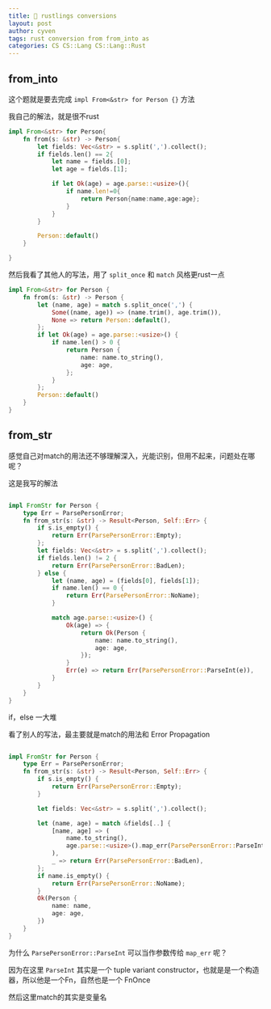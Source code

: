 ```yaml
---
title: 🧩 rustlings conversions
layout: post
author: cyven
tags: rust conversion from from_into as
categories: CS CS::Lang CS::Lang::Rust
---
```



## from_into

这个题就是要去完成 `impl From<&str> for Person {}` 方法

我自己的解法，就是很不rust

```rust
impl From<&str> for Person{
	fn from(s: &str) -> Person{
		let fields: Vec<&str> = s.split(',').collect();
		if fields.len() == 2{
			let name = fields.[0];
			let age = fields.[1];

			if let Ok(age) = age.parse::<usize>(){
				if name.len!=0{
					return Person{name:name,age:age};
				}
			}
		}

		Person::default()
	}

}
```

然后我看了其他人的写法，用了 `split_once` 和 `match` 风格更rust一点

```rust
impl From<&str> for Person {
    fn from(s: &str) -> Person {
        let (name, age) = match s.split_once(',') {
            Some((name, age)) => (name.trim(), age.trim()),
            None => return Person::default(),
        };
        if let Ok(age) = age.parse::<usize>() {
            if name.len() > 0 {
                return Person {
                    name: name.to_string(),
                    age: age,
                };
            }
        };
        Person::default()
    }
}
```


## from_str

感觉自己对match的用法还不够理解深入，光能识别，但用不起来，问题处在哪呢？

这是我写的解法

```rust

impl FromStr for Person {
    type Err = ParsePersonError;
    fn from_str(s: &str) -> Result<Person, Self::Err> {
        if s.is_empty() {
            return Err(ParsePersonError::Empty);
        };
        let fields: Vec<&str> = s.split(',').collect();
        if fields.len() != 2 {
            return Err(ParsePersonError::BadLen);
        } else {
            let (name, age) = (fields[0], fields[1]);
            if name.len() == 0 {
                return Err(ParsePersonError::NoName);
            }

            match age.parse::<usize>() {
                Ok(age) => {
                    return Ok(Person {
                        name: name.to_string(),
                        age: age,
                    });
                }
                Err(e) => return Err(ParsePersonError::ParseInt(e)),
            }
        }
    }
}
```

if，else 一大堆

看了别人的写法，最主要就是match的用法和 Error Propagation

```rust

impl FromStr for Person {
    type Err = ParsePersonError;
    fn from_str(s: &str) -> Result<Person, Self::Err> {
        if s.is_empty() {
            return Err(ParsePersonError::Empty);
        }

        let fields: Vec<&str> = s.split(',').collect();

        let (name, age) = match &fields[..] {
            [name, age] => (
                name.to_string(),
                age.parse::<usize>().map_err(ParsePersonError::ParseInt)?,
            ),
            _ => return Err(ParsePersonError::BadLen),
        };
        if name.is_empty() {
            return Err(ParsePersonError::NoName);
        }
        Ok(Person {
            name: name,
            age: age,
        })
    }
}

```

为什么 `ParsePersonError::ParseInt` 可以当作参数传给 `map_err` 呢？

因为在这里 `ParseInt` 其实是一个 tuple variant constructor，也就是是一个构造器，所以他是一个Fn，自然也是一个 FnOnce


然后这里match的其实是变量名



